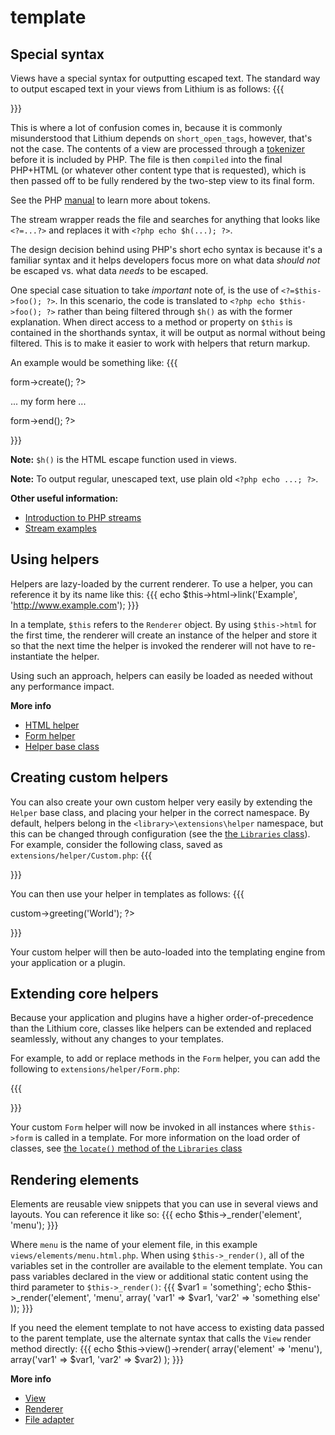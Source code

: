 # template

## Special syntax

Views have a special syntax for outputting escaped text. The standard way to
output escaped text in your views from Lithium is as follows: {{{
<?=$variable; ?>
}}}

This is where a lot of confusion comes in, because it is commonly misunderstood
that Lithium depends on `short_open_tags`, however, that's not the case. The
contents of a view are processed through a [ tokenizer](template/view/Compiler) before
it is included by PHP. The file is then `compiled` into the final PHP+HTML (or whatever
other content type that is requested), which is then passed off to be fully rendered
by the two-step view to its final form.

See the PHP [ manual](http://php.net/manual/en/book.tokenizer.php) to learn more about tokens.

The stream wrapper reads the file and searches for anything that looks like
`<?=...?>` and replaces it with `<?php echo $h(...); ?>`.

The design decision behind using PHP's short echo syntax is because it's a
familiar syntax and it helps developers focus more on what data _should not_ be
escaped vs. what data _needs_ to be escaped.

One special case situation to take _important_ note of, is the use of
`<?=$this->foo(); ?>`. In this scenario, the code is translated to
`<?php echo $this->foo(); ?>` rather than being filtered through `$h()` as with
the former explanation. When direct access to a method or property on `$this` is
contained in the shorthands syntax, it will be output as normal without being
filtered. This is to make it easier to work with helpers that return markup.

An example would be something like: {{{
<?=$this->form->create(); ?>
... my form here ...
<?=$this->form->end(); ?>
}}}

**Note:** `$h()` is the HTML escape function used in views.

**Note:** To output regular, unescaped text, use plain old `<?php echo ...; ?>`.

**Other useful information:**

 - [Introduction to PHP streams](http://www.php.net/intro.stream)
 - [Stream examples](http://www.php.net/stream.examples)

## Using helpers

Helpers are lazy-loaded by the current renderer. To use a helper, you can
reference it by its name like this: {{{
echo $this->html->link('Example', 'http://www.example.com');
}}}

In a template, `$this` refers to the `Renderer` object. By using `$this->html`
for the first time, the renderer will create an instance of the helper and store
it so that the next time the helper is invoked the renderer will not have to
re-instantiate the helper.

Using such an approach, helpers can easily be loaded as needed without any
performance impact.

**More info**

 - [ HTML helper](template/helper/Html)
 - [ Form helper](template/helper/Form)
 - [ Helper base class](template/Helper)

## Creating custom helpers

You can also create your own custom helper very easily by extending the `Helper` base class, and
placing your helper in the correct namespace. By default, helpers belong in the
`<library>\extensions\helper` namespace, but this can be changed through configuration (see the
[the `Libraries` class](core/Libraries)). For example, consider the following class, saved as
`extensions/helper/Custom.php`:
{{{
<?php

namespace app\extensions\helper;

class Custom extends \lithium\template\Helper {

	public function greeting($name) {
		return "Hello {$name}!";
	}
}

?>
}}}

You can then use your helper in templates as follows:
{{{
<?=$this->custom->greeting('World'); ?>
}}}

Your custom helper will then be auto-loaded into the templating engine from your application or a
plugin.

## Extending core helpers

Because your application and plugins have a higher order-of-precedence than the Lithium core,
classes like helpers can be extended and replaced seamlessly, without any changes to your templates.

For example, to add or replace methods in the `Form` helper, you can add the following to
`extensions/helper/Form.php`:

{{{
<?php

namespace app\extensions\helper;

class Form extends \lithium\template\helper\Form {

	// Add or override Form helper methods
}

?>
}}}

Your custom `Form` helper will now be invoked in all instances where `$this->form` is called in a
template. For more information on the load order of classes, see
[the `locate()` method of the `Libraries` class](core/Libraries::locate)

## Rendering elements

Elements are reusable view snippets that you can use in several views and layouts.
You can reference it like so:
{{{
echo $this->_render('element', 'menu');
}}}

Where `menu` is the name of your element file, in this example `views/elements/menu.html.php`.  When using `$this->_render()`, all of the variables set in the controller are available to the element template.  You can pass variables declared in the view or additional static content using the third parameter to `$this->_render()`:
{{{
$var1 = 'something';
echo $this->_render('element', 'menu', array(
	'var1' => $var1,
	'var2' => 'something else'
));
}}}

If you need the element template to not have access to existing data passed to the parent template, use the alternate syntax that calls the `View` render method directly:
{{{
echo $this->view()->render(
	array('element' => 'menu'),
	array('var1' => $var1, 'var2' => $var2)
);
}}}

**More info**

 - [ View](template/View)
 - [ Renderer](template/view/Renderer)
 - [ File adapter](template/view/adapter/File)
